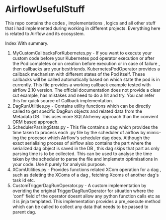 # AirflowUsefulStuff
This repo contains the codes , implementations , logics and all other stuff that i had implemented during working in different projects. Everything here is related to Airflow and its ecosystem.

Index With summary.
1) MyCustomCallbacksForKubernetes.py - If you want to execute your custom code before your Kubernetes pod operator execution or after the Pod completes or on creation before execution or in case of failure , then                                           callbacks are your bestfriends. KubernetesPodOperator provides a callback mechanism with different states of the Pod itself. These callbacks will be called automatically based                                         on which state the pod is in currently. This file provides a working callback example tested with airflow 2.10 version. The official documentation does not provide a clear cut                                         example, has mistakes and need to do a hit and try. You can refer this for quick source of Callback implementation.
2) DagRunUtilities.py - Contains utility functions which can be directly called to get specific DagRun objects and related data from the Metadata DB. This uses more SQLAlchemy approach than the convient ORM based                            approach.
3) SchedulerParsingStats.py - This file contains a dag which provides the time taken to process each .py file by the scheduler of airflow by mimic-ing the procesor which Airflow's scheduler dag does. Although the                                   exact serialising process of airflow also contains the part where the serialized dag object is saved in the DB , this dag skips that part as only parsing time is to be collected. This                                 can be used to analyse the time taken by the scheduler to parse the file and implemetn optimisations in your code. Use it purely for analysis purpose.
4) XComUtilities.py   - Provides functions related XCom operation for a dag , such as deleting the XComs of a dag , fetching Xcoms of another dag's task id etc.
5) CustomTriggerDagRunOperator.py  - A custom implementation by overiding the original TriggerDagRunOperator for situation where the 'conf' field of the operator doesnt allow any python function calls etc as it is jinja templated. This implementation provides a pre_execute method which can be called to collect any data that needs to be passed to parent dag. 

